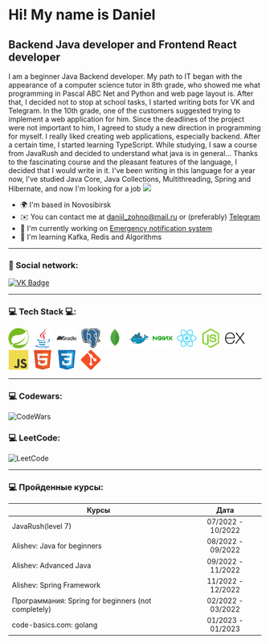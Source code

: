Hi! My name is Daniel
====================================================================================================================================

Backend Java developer and Frontend React developer
---------------------------------------------------

I am a beginner Java Backend developer. My path to IT began with the appearance of a computer science tutor in 8th grade, who showed me what programming in Pascal ABC Net and Python and web page layout is. After that, I decided not to stop at school tasks, I started writing bots for VK and Telegram.
In the 10th grade, one of the customers suggested trying to implement a web application for him. Since the deadlines of the project were not important to him, I agreed to study a new direction in programming for myself. I really liked creating web applications, especially backend. After a certain time, I started learning TypeScript.
While studying, I saw a course from JavaRush and decided to understand what java is in general... Thanks to the fascinating course and the pleasant features of the language, I decided that I would write in it. I've been writing in this language for a year now, I've studied Java Core, Java Collections, Multithreading, Spring and Hibernate, and now I'm looking for a job <img src = "https://media.giphy.com/media/WUlplcMpOCEmTGBtBW/giphy.gif" width = "30px">

* 🌍  I'm based in Novosibirsk
* ✉️  You can contact me at [daniil\_zohno@mail.ru](mailto:daniil_zohno@mail.ru) or (preferably) [Telegram](https://t.me/flykby) 
* 🚀  I'm currently working on [Emergency notification system](http://(s)projectskedrova.ru/)
* 🧠  I'm learning Kafka, Redis and Algorithms

---

### 🤝 Social network:

  <div id="badges">
    <a href="https://vk.com/flykby" target="_blank">
      <img src="https://cdn-icons-png.flaticon.com/512/145/145813.png" width="40" height="40" alt="VK Badge"/>
    </a>
<!--     <a href="https://t.me/flykby" target="_blank">
      <img src="[https://cdn-icons-png.flaticon.com/512/145/145813.png](https://img.shields.io/badge/-filimonovalexey-blue?style=flat&logo=Telegram&logoColor=white](https://cdn1.telegram-cdn.org/file/N5uBmtYawRO1dFS9wrDn7JemkH8Sx2MpgW4nw-mr47sXzgHSur2KBfeGzeInMYWlngWOi_TmQ8VDh52FO-KoPi5a6-RgZpqih7Z0aIYxkj2VV7FVQHqmq5mL5-s0Ll7Dw4qXXC-Vw9iD4rxxXKHNsULddL-zbZoy2CFFewtqdf0ivXfJO29XmHu7XM9DY7GKXH0WQFA__QkJ8h1USa_Muve7Wao_GDuIEEU1OHacxACRy7_UMUZQTy8bZZ-SnSZ7srtijjG_yEHr8wXb3fYCA7xQsdO7ZkydT9PaUZF50k-W45jZUZocFm_hwxrWZdwiej1qD3laetgkxTRJU6rRPg.jpg)" width="40" height="40" alt="Telegram"/>
    </a> -->
  </div>

---

### 💻 Tech Stack 💻:

<div>
  <img src="https://github.com/devicons/devicon/blob/master/icons/spring/spring-original.svg" title="git" alt="spring" width="40" height="40"/>&nbsp
  <img src="https://github.com/devicons/devicon/blob/master/icons/java/java-original.svg" title="git" alt="java" width="40" height="40"/>&nbsp
  <img src="https://github.com/devicons/devicon/blob/master/icons/gradle/gradle-plain-wordmark.svg" title="git" alt="gradle" width="40" height="40"/>&nbsp
  <img src="https://github.com/devicons/devicon/blob/master/icons/postgresql/postgresql-original.svg" title="git" alt="postgresql" width="40" height="40"/>&nbsp
  <img src="https://github.com/devicons/devicon/blob/master/icons/mongodb/mongodb-original.svg" title="mongodb" alt="mongodb" width="40" height="40"/>&nbsp
  <img src="https://github.com/devicons/devicon/blob/master/icons/docker/docker-original.svg" title="git" alt="docker" width="40" height="40"/>&nbsp
  <img src="https://github.com/devicons/devicon/blob/master/icons/nginx/nginx-original.svg" title="git" alt="nginx" width="40" height="40"/>&nbsp
  <img src="https://github.com/devicons/devicon/blob/master/icons/react/react-original.svg" title="reactjs" alt="reactjs" width="40" height="40"/>&nbsp
  <img src="https://github.com/devicons/devicon/blob/master/icons/nodejs/nodejs-original.svg" title="nodejs" alt="nodejs" width="40" height="40"/>&nbsp
  <img src="https://github.com/devicons/devicon/blob/master/icons/express/express-original.svg" title="express" alt="express" width="40" height="40"/>&nbsp
  <img src="https://github.com/devicons/devicon/blob/master/icons/javascript/javascript-original.svg" title="javascript" alt="javascript" width="40" height="40"/>&nbsp
  <img src="https://github.com/devicons/devicon/blob/master/icons/html5/html5-original.svg" title="html5" alt="html5" width="40" height="40"/>&nbsp
  <img src="https://github.com/devicons/devicon/blob/master/icons/css3/css3-original.svg" title="css" alt="css" width="40" height="40"/>&nbsp
  <img src="https://github.com/devicons/devicon/blob/master/icons/git/git-original.svg" title="git" alt="git" width="40" height="40"/>&nbsp
</div>

---

### 💻 Codewars:

![CodeWars](https://www.codewars.com/users/flykby/badges/large)

### 💻 LeetCode:
![LeetCode](https://leetcard.jacoblin.cool/flykby?theme=dark&font=Gowun%20Dodum&ext=heatmap)

---

### 💻 Пройденные курсы:

| Курсы                                                           | Дата              |
| ----------------------------------------------------------------| :---------------: |
| JavaRush(level 7)                                               | 07/2022 - 10/2022 |
| Alishev: Java for beginners                                     | 08/2022 - 09/2022 |
| Alishev: Advanced Java                                          | 09/2022 - 11/2022 |
| Alishev: Spring Framework                                       | 11/2022 - 12/2022 |
| Программания: Spring for beginners (not completely)             | 02/2022 - 03/2022 |
| code-basics.com: golang                                         | 01/2023 - 01/2023 |


